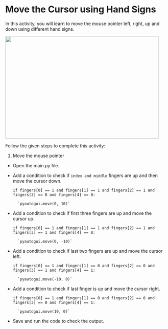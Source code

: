 Move the Cursor using Hand Signs
=================================

In this activity, you will learn to move the mouse pointer left, right, up and down using different hand signs.

<img src= "https://s3.amazonaws.com/media-p.slid.es/uploads/1525749/images/10511888/aa2.gif" width = "480" height = "320">

Follow the given steps to complete this activity:

1. Move the mouse pointer

* Open the main.py file.

* Add a condition to check if `index and middle` fingers are up and then move the cursor down.

    `if fingers[0] == 1 and fingers[1] == 1 and fingers[2] == 1 and fingers[3] == 0 and fingers[4] == 0:`

        `pyautogui.move(0, 10)`

* Add a condition to check if first three fingers are up and move the cursor up.
                
    `if fingers[0] == 1 and fingers[1] == 1 and fingers[2] == 1 and fingers[3] == 1 and fingers[4] == 0:`

        `pyautogui.move(0, -10)`

* Add a condition to check if last two fingers are up and move the cursor left.

    `if fingers[0] == 1 and fingers[1] == 0 and fingers[2] == 0 and fingers[3] == 1 and fingers[4] == 1:`

        `pyautogui.move(-10, 0)`

* Add a condition to check if last finger is up and move the cursor right.

    `if fingers[0] == 1 and fingers[1] == 0 and fingers[2] == 0 and fingers[3] == 0 and fingers[4] == 1:`

        `pyautogui.move(10, 0)`

* Save and run the code to check the output.

